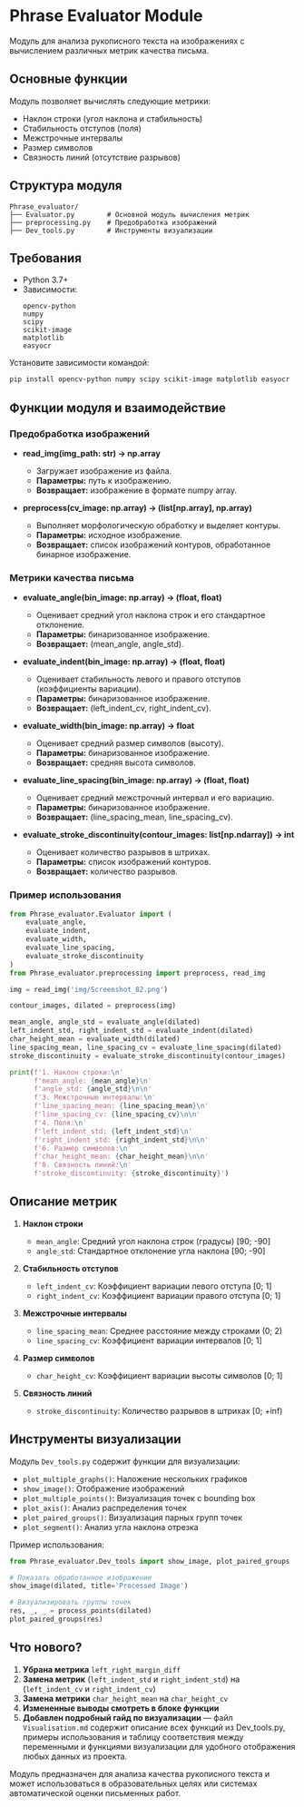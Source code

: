 # Phrase Evaluator Module

Модуль для анализа рукописного текста на изображениях с вычислением различных метрик качества письма.

## Основные функции

Модуль позволяет вычислять следующие метрики:
- Наклон строки (угол наклона и стабильность)
- Стабильность отступов (поля)
- Межстрочные интервалы
- Размер символов
- Связность линий (отсутствие разрывов)

## Структура модуля

```
Phrase_evaluator/
├── Evaluator.py        # Основной модуль вычисления метрик
├── preprocessing.py    # Предобработка изображений
├── Dev_tools.py        # Инструменты визуализации
```

## Требования

- Python 3.7+
- Зависимости:
  ```
  opencv-python
  numpy
  scipy
  scikit-image
  matplotlib
  easyocr
  ```

Установите зависимости командой:
```bash
pip install opencv-python numpy scipy scikit-image matplotlib easyocr
```

## Функции модуля и взаимодействие

### Предобработка изображений

- **read_img(img_path: str) -> np.array**
  - Загружает изображение из файла.
  - **Параметры:** путь к изображению.
  - **Возвращает:** изображение в формате numpy array.

- **preprocess(cv_image: np.array) -> (list[np.array], np.array)**
  - Выполняет морфологическую обработку и выделяет контуры.
  - **Параметры:** исходное изображение.
  - **Возвращает:** список изображений контуров, обработанное бинарное изображение.

### Метрики качества письма

- **evaluate_angle(bin_image: np.array) -> (float, float)**
  - Оценивает средний угол наклона строк и его стандартное отклонение.
  - **Параметры:** бинаризованное изображение.
  - **Возвращает:** (mean_angle, angle_std).

- **evaluate_indent(bin_image: np.array) -> (float, float)**
  - Оценивает стабильность левого и правого отступов (коэффициенты вариации).
  - **Параметры:** бинаризованное изображение.
  - **Возвращает:** (left_indent_cv, right_indent_cv).

- **evaluate_width(bin_image: np.array) -> float**
  - Оценивает средний размер символов (высоту).
  - **Параметры:** бинаризованное изображение.
  - **Возвращает:** средняя высота символов.

- **evaluate_line_spacing(bin_image: np.array) -> (float, float)**
  - Оценивает средний межстрочный интервал и его вариацию.
  - **Параметры:** бинаризованное изображение.
  - **Возвращает:** (line_spacing_mean, line_spacing_cv).

- **evaluate_stroke_discontinuity(contour_images: list[np.ndarray]) -> int**
  - Оценивает количество разрывов в штрихах.
  - **Параметры:** список изображений контуров.
  - **Возвращает:** количество разрывов.

### Пример использования

```python
from Phrase_evaluator.Evaluator import (
    evaluate_angle,
    evaluate_indent,
    evaluate_width,
    evaluate_line_spacing,
    evaluate_stroke_discontinuity
)
from Phrase_evaluator.preprocessing import preprocess, read_img

img = read_img('img/Screenshot_82.png')

contour_images, dilated = preprocess(img)

mean_angle, angle_std = evaluate_angle(dilated)
left_indent_std, right_indent_std = evaluate_indent(dilated)
char_height_mean = evaluate_width(dilated)
line_spacing_mean, line_spacing_cv = evaluate_line_spacing(dilated)
stroke_discontinuity = evaluate_stroke_discontinuity(contour_images)

print(f'1. Наклон строки:\n'
      f'mean_angle: {mean_angle}\n'
      f'angle_std: {angle_std}\n\n'
      f'3. Межстрочные интервалы:\n'
      f'line_spacing_mean: {line_spacing_mean}\n'
      f'line_spacing_cv: {line_spacing_cv}\n\n'
      f'4. Поля:\n'
      f'left_indent_std: {left_indent_std}\n'
      f'right_indent_std: {right_indent_std}\n\n'
      f'6. Размер символов:\n'
      f'char_height_mean: {char_height_mean}\n\n'
      f'8. Связность линий:\n'
      f'stroke_discontinuity: {stroke_discontinuity}')


```

## Описание метрик

1. **Наклон строки**
   - `mean_angle`: Средний угол наклона строк (градусы) [90; -90]
   - `angle_std`: Стандартное отклонение угла наклона [90; -90]

2. **Стабильность отступов**
   - `left_indent_cv`: Коэффициент вариации левого отступа [0; 1]
   - `right_indent_cv`: Коэффициент вариации правого отступа [0; 1]

3. **Межстрочные интервалы**
   - `line_spacing_mean`: Среднее расстояние между строками (0; 2)
   - `line_spacing_cv`: Коэффициент вариации интервалов [0; 1]

4. **Размер символов**
   - `char_height_cv`: Коэффициент вариации высоты символов [0; 1]

5. **Связность линий**
   - `stroke_discontinuity`: Количество разрывов в штрихах [0; +inf)

## Инструменты визуализации

Модуль `Dev_tools.py` содержит функции для визуализации:
- `plot_multiple_graphs()`: Наложение нескольких графиков
- `show_image()`: Отображение изображений
- `plot_multiple_points()`: Визуализация точек с bounding box
- `plot_axis()`: Анализ распределения точек
- `plot_paired_groups()`: Визуализация парных групп точек
- `plot_segment()`: Анализ угла наклона отрезка

Пример использования:
```python
from Phrase_evaluator.Dev_tools import show_image, plot_paired_groups

# Показать обработанное изображение
show_image(dilated, title='Processed Image')

# Визуализировать группы точек
res, _, _ = process_points(dilated)
plot_paired_groups(res)
```

## Что нового?
1. **Убрана метрика** `left_right_margin_diff`
2. **Замена метрик** (`left_indent_std` и `right_indent_std`) на (`left_indent_cv` и `right_indent_cv`)
3. **Замена метрики** `char_height_mean` на `char_height_cv`
4. **Измененные выводы смотреть в блоке функции**
5. **Добавлен подробный гайд по визуализации** — файл `Visualisation.md` содержит описание всех функций из Dev_tools.py, примеры использования и таблицу соответствия между переменными и функциями визуализации для удобного отображения любых данных из проекта.

Модуль предназначен для анализа качества рукописного текста и может использоваться в образовательных целях или системах автоматической оценки письменных работ.
